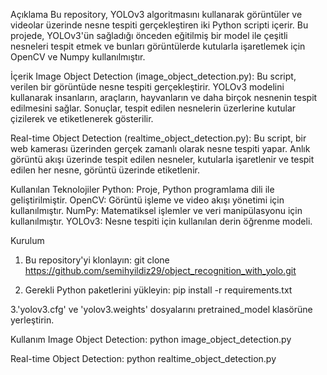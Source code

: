 Açıklama
Bu repository, YOLOv3 algoritmasını kullanarak görüntüler ve videolar üzerinde nesne tespiti gerçekleştiren iki Python scripti içerir. Bu projede, YOLOv3'ün sağladığı önceden eğitilmiş bir model ile çeşitli nesneleri tespit etmek ve bunları görüntülerde kutularla işaretlemek için OpenCV ve Numpy kullanılmıştır.

İçerik
Image Object Detection (image_object_detection.py): Bu script, verilen bir görüntüde nesne tespiti gerçekleştirir. YOLOv3 modelini kullanarak insanların, araçların, hayvanların ve daha birçok nesnenin tespit edilmesini sağlar. Sonuçlar, tespit edilen nesnelerin üzerlerine kutular çizilerek ve etiketlenerek gösterilir.

Real-time Object Detection (realtime_object_detection.py): Bu script, bir web kamerası üzerinden gerçek zamanlı olarak nesne tespiti yapar. Anlık görüntü akışı üzerinde tespit edilen nesneler, kutularla işaretlenir ve tespit edilen her nesne, görüntü üzerinde etiketlenir.

Kullanılan Teknolojiler
Python: Proje, Python programlama dili ile geliştirilmiştir.
OpenCV: Görüntü işleme ve video akışı yönetimi için kullanılmıştır.
NumPy: Matematiksel işlemler ve veri manipülasyonu için kullanılmıştır.
YOLOv3: Nesne tespiti için kullanılan derin öğrenme modeli.

Kurulum
1. Bu repository'yi klonlayın:
git clone https://github.com/semihyildiz29/object_recognition_with_yolo.git

2. Gerekli Python paketlerini yükleyin:
pip install -r requirements.txt

3.'yolov3.cfg' ve 'yolov3.weights' dosyalarını pretrained_model klasörüne yerleştirin.

Kullanım
Image Object Detection:
python image_object_detection.py

Real-time Object Detection:
python realtime_object_detection.py


